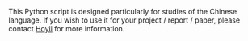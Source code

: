 This Python script is designed particularly for studies of the Chinese language. If you wish to use it for your project / report / paper, please contact [Hoyii](mailto:henry1911@foxmail.com) for more information.
